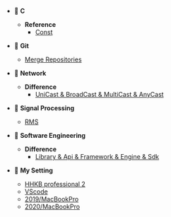 <!-- docs/_sidebar.md -->

- 📂 **C**
  - **Reference**
    - [Const](/C/Reference-Const.md)

- 📂 **Git**
  - [Merge Repositories](/Git/Merge-repositories-in-git.md)
 
- 📂 **Network**
  - **Difference**
    - [UniCast & BroadCast & MultiCast & AnyCast](/Network/Difference-UniCast_BroadCast_MultiCast_AnyCast.md)

- 📂 **Signal Processing**
	- [RMS](/SignalProcessing/Reference-RMS_RootMeanSquare.md)

- 📂 **Software Engineering**
  - **Difference**
    - [Library & Api & Framework & Engine & Sdk](/SoftwareEngineering/Difference-Library_Api_Framework_Engine_Sdk.md)

- 📂 **My Setting**
  - [HHKB professional 2](/MySetting/Setting-HHKB_DipSwitch.md)
  - [VScode](/MySetting/Setting-VScode.md)
  - [2019/MacBookPro](/MySetting/Setting-2019_MacBookPro.md)
  - [2020/MacBookPro](/MySetting/Setting-2020_MacBookPro.md)
